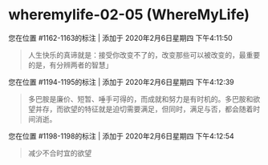 # wheremylife-02-05 (WhereMyLife)

您在位置 #1162-1163的标注 | 添加于 2020年2月6日星期四 下午4:11:50

>人生快乐的真谛就是：接受你改变不了的，改变那些可以被改变的，最重要的是，有分辨两者的智慧」

您在位置 #1194-1195的标注 | 添加于 2020年2月6日星期四 下午4:12:39

>多巴胺是廉价、短暂、唾手可得的，而成就和努力是有时机的。多巴胺和欲望并存，而欲望的特征就是迫切需要满足，但同时，满足与否，都会随着时间消逝。

您在位置 #1198-1198的标注 | 添加于 2020年2月6日星期四 下午4:12:54

>减少不合时宜的欲望